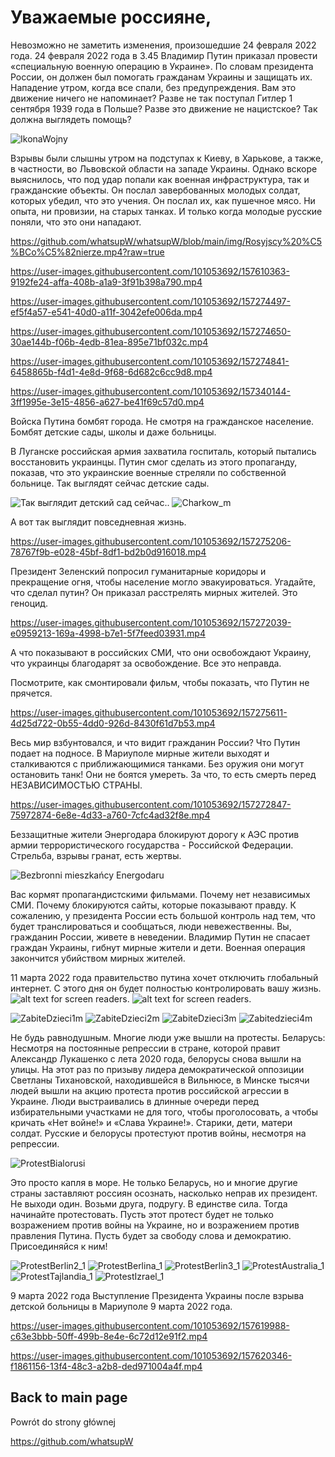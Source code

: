 # Уважаемые россияне,

Невозможно не заметить изменения, произошедшие 24 февраля 2022 года. 
24 февраля 2022 года в 3.45 Владимир Путин приказал провести «специальную военную операцию в Украине». По словам президента России, он должен был помогать гражданам Украины и защищать их. Нападение утром, когда все спали, без предупреждения. Вам это движение ничего не напоминает? Разве не так поступал Гитлер 1 сентября 1939 года в Польше? Разве это движение не нацистское? Так должна выглядеть помощь?
 
![IkonaWojny](https://user-images.githubusercontent.com/101053692/157290547-343ddb72-6409-4db2-bf36-9d71675e3f38.jpg)

Взрывы были слышны утром на подступах к Киеву, в Харькове, а также, в частности, во Львовской области на западе Украины. Однако вскоре выяснилось, что под удар попали как военная инфраструктура, так и гражданские объекты. Он послал завербованных молодых солдат, которых убедил, что это учения. Он послал их, как пушечное мясо. Ни опыта, ни провизии, нa старых танках. И только когда молодые русские поняли, что это они нападают.

https://github.com/whatsupW/whatsupW/blob/main/img/Rosyjscy%20%C5%BCo%C5%82nierze.mp4?raw=true

https://user-images.githubusercontent.com/101053692/157610363-9192fe24-affa-408b-a1a9-3f91b398a790.mp4

https://user-images.githubusercontent.com/101053692/157274497-ef5f4a57-e541-40d0-a11f-3042efe006da.mp4

https://user-images.githubusercontent.com/101053692/157274650-30ae144b-f06b-4edb-81ea-895e71bf032c.mp4

https://user-images.githubusercontent.com/101053692/157274841-6458865b-f4d1-4e8d-9f68-6d682c6cc9d8.mp4

https://user-images.githubusercontent.com/101053692/157340144-3ff1995e-3e15-4856-a627-be41f69c57d0.mp4

Войска Путина бомбят города. Не смотря на гражданское население. Бомбят детские сады, школы и даже больницы.

В Луганске российская армия захватила госпиталь, который пытались восстановить украинцы. Путин смог сделать из этого пропаганду, показав, что это украинские военные стреляли по собственной больнице. Так выглядят сейчас детские сады.

![Так выглядит детский сад сейчас.](https://github.com/whatsupW/whatsupW/blob/b3ef5de8db7938379ed26233eabf3319a2a04418/img/przedszkole1.jpg "Так выглядит детский сад сейчас.").
![Charkow_m](https://user-images.githubusercontent.com/101053692/157340193-052b5d71-d1b1-495f-ab50-e676b2bab9f3.jpg)

А вот так выглядит повседневная жизнь.

https://user-images.githubusercontent.com/101053692/157275206-78767f9b-e028-45bf-8df1-bd2b0d916018.mp4

Президент Зеленский попросил гуманитарные коридоры и прекращение огня, чтобы население могло эвакуироваться. Угадайте, что сделал путин? Он приказал расстрелять мирных жителей. Это геноцид.

https://user-images.githubusercontent.com/101053692/157272039-e0959213-169a-4998-b7e1-5f7feed03931.mp4 

А что показывают в российских СМИ, что они освобождают Украину, что украинцы благодарят за освобождение.
Все это неправда.

Посмотрите, как смонтировали фильм, чтобы показать, что Путин не прячется.

https://user-images.githubusercontent.com/101053692/157275611-4d25d722-0b55-4dd0-926d-8430f61d7b53.mp4

Весь мир взбунтовался, и что видит гражданин России? Что Путин подает на подносе.
В Мариуполе мирные жители выходят и сталкиваются с приближающимися танками. Без оружия они могут остановить танк! Они не боятся умереть. За что, то есть смерть перед НЕЗАВИСИМОСТЬЮ СТРАНЫ.

https://user-images.githubusercontent.com/101053692/157272847-75972874-6e8e-4d33-a760-7cfc4ad32f8e.mp4

Беззащитные жители Энергодара блокируют дорогу к АЭС против армии террористического государства - Российской Федерации. Стрельба, взрывы гранат, есть жертвы.

![Bezbronni mieszkańcy Energodaru](https://user-images.githubusercontent.com/101053692/157306189-9346aa46-9941-4e87-8c8d-5e801e31714f.jpg)

Вас кормят пропагандистскими фильмами. Почему нет независимых СМИ. Почему блокируются сайты, которые показывают правду. К сожалению, у президента России есть большой контроль над тем, что будет транслироваться и сообщаться, люди невежественны. Вы, гражданин России, живете в неведении. Владимир Путин не спасает граждан Украины, гибнут мирные жители и дети. Военная операция закончится убийством мирных жителей.

11 марта 2022 года правительство путина хочет отключить глобальный интернет. С этого дня он будет полностью контролировать вашу жизнь.
![alt text for screen readers](img/11marcaa.jpg "Text to show on mouseover"). ![alt text for screen readers](img/11marcab.jpg "Text to show on mouseover").


![ZabiteDzieci1m](https://user-images.githubusercontent.com/101053692/157292576-cc657b19-3bb6-4407-9e33-1fee166545b0.jpg)
![ZabiteDzieci2m](https://user-images.githubusercontent.com/101053692/157292589-1f31a14a-d1f5-4be7-b00a-a592bdb91a7e.jpg)
![ZabiteDzieci3m](https://user-images.githubusercontent.com/101053692/157292599-ffd955a4-2783-46af-8df9-7e2e966451d1.jpg)
![Zabitedzieci4m](https://user-images.githubusercontent.com/101053692/157292919-6d53a313-3f60-4e6e-a014-212bdfbf3a61.jpg)

Не будь равнодушным. Многие люди уже вышли на протесты. Беларусь: Несмотря на постоянные репрессии в стране, которой правит Александр Лукашенко с лета 2020 года, белорусы снова вышли на улицы. На этот раз по призыву лидера демократической оппозиции Светланы Тихановской, находившейся в Вильнюсе, в Минске тысячи людей вышли на акцию протеста против российской агрессии в Украине. Люди выстраивались в длинные очереди перед избирательными участками не для того, чтобы проголосовать, а чтобы кричать «Нет войне!» и «Слава Украине!». Старики, дети, матери солдат. Русские и белорусы протестуют против войны, несмотря на репрессии.

![ProtestBialorusi](https://user-images.githubusercontent.com/101053692/157298696-1df25c0c-60b3-46a7-b596-17ad03361b65.jpg)

Это просто капля в море. Не только Беларусь, но и многие другие страны заставляют россиян осознать, насколько неправ их президент.
Не выходи один. Возьми друга, подругу. В единстве сила. Тогда начинайте протестовать. Пусть этот протест будет не только возражением против войны на Украине, но и возражением против правления Путина. Пусть будет за свободу слова и демократию.
Присоединяйся к ним!

![ProtestBerlin2_1](https://user-images.githubusercontent.com/101053692/157304107-19330ddd-cda6-4db2-a7a2-b315e70d72be.jpg)
![ProtestBerlina_1](https://user-images.githubusercontent.com/101053692/157304083-cc7fd84a-196c-42fe-abb9-f25241d29e12.jpg)
![ProtestBerlin3_1](https://user-images.githubusercontent.com/101053692/157304127-964a2fc3-2eee-4bb2-a27e-0d9c132c8e4f.jpg)
![ProtestAustralia_1](https://user-images.githubusercontent.com/101053692/157305268-fb36f2ee-9cfd-4c14-b1d0-9c809d6a7ddd.jpg)
![ProtestTajlandia_1](https://user-images.githubusercontent.com/101053692/157304648-96cab81c-abd1-4539-aec5-6528c4d12e13.jpg)
![ProtestIzrael_1](https://user-images.githubusercontent.com/101053692/157304352-e9a2fade-aecf-4d67-bf85-9dcb268ca4c8.jpg)

9 марта 2022 года
Выступление Президента Украины после взрыва детской больницы в Мариуполе 9 марта 2022 года.

https://user-images.githubusercontent.com/101053692/157619988-c63e3bbb-50ff-499b-8e4e-6c72d12e91f2.mp4

https://user-images.githubusercontent.com/101053692/157620346-f1861156-13f4-48c3-a2b8-ded971004a4f.mp4

## Back to main page
Powrót do strony głównej

https://github.com/whatsupW
